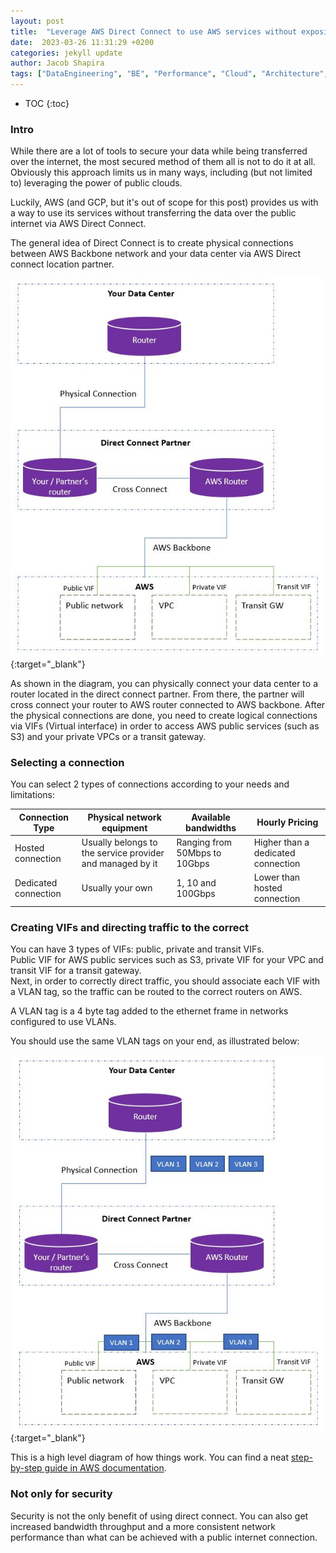 ```yaml
---
layout: post
title:  "Leverage AWS Direct Connect to use AWS services without exposing your data to the public internet" 
date:  2023-03-26 11:31:29 +0200
categories: jekyll update
author: Jacob Shapira
tags: ["DataEngineering", "BE", "Performance", "Cloud", "Architecture", "Devops"]
---
```


* TOC
{:toc}

### Intro
While there are a lot of tools to secure your data while being transferred over the internet,
the most secured method of them all is not to do it at all.  
Obviously this approach limits us in many ways, including (but not limited to) leveraging the power of public clouds.

Luckily, AWS (and GCP, but it's out of scope for this post) provides us with a way to use its services without transferring the data over the public internet via AWS Direct Connect.

The general idea of Direct Connect is to create physical connections between AWS Backbone network and your data center via AWS Direct connect location partner.


[![AWS Direct Connect](/assets/post-images/2023-03-26-direct-connect/direct-connect-general-arch.JPG)](/assets/post-images/2023-03-26-direct-connect/direct-connect-general-arch.JPG){:target="_blank"}

As shown in the diagram, you can physically connect your data center to a router located in the direct connect partner. 
From there, the partner will cross connect your router to AWS router connected to AWS backbone. 
After the physical connections are done, you need to create logical connections via VIFs (Virtual interface) in order to access
AWS public services (such as S3) and your private VPCs or a transit gateway.


### Selecting a connection
You can select 2 types of connections according to your needs and limitations:

| Connection Type | Physical network equipment | Available bandwidths | Hourly Pricing |
| ------- |---------------------------| ------- | ------- |
|  Hosted connection | Usually belongs to the service provider and managed by it | Ranging from 50Mbps to 10Gbps | Higher than a dedicated connection |
|  Dedicated connection | Usually your own          | 1, 10 and 100Gbps | Lower than hosted connection |


### Creating VIFs and directing traffic to the correct
You can have 3 types of VIFs: public, private and transit VIFs.  
Public VIF for AWS public services such as S3, private VIF for your VPC and transit VIF for a transit gateway.  
Next, in order to correctly direct traffic, you should associate each VIF with a VLAN tag, so the traffic can be routed to the
correct routers on AWS.  

A VLAN tag is a 4 byte tag added to the ethernet frame in networks configured to use VLANs.

You should use the same VLAN tags on your end, as illustrated below:

[![AWS Direct Connect](/assets/post-images/2023-03-26-direct-connect/direct-connect-with-vlans.JPG)](/assets/post-images/2023-03-26-direct-connect/direct-connect-with-vlans.JPG){:target="_blank"}


This is a high level diagram of how things work. 
You can find a neat <a href="https://docs.aws.amazon.com/directconnect/latest/UserGuide/getting_started.html#ConnectionRequest" target="_blank">step-by-step guide in AWS documentation</a>.


### Not only for security
Security is not the only benefit of using direct connect. 
You can also get increased bandwidth throughput and a more consistent network performance than what can be achieved with a public internet connection.
 
